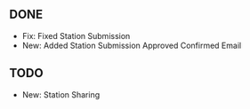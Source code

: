 DONE
----------
* Fix: Fixed Station Submission 
* New: Added Station Submission Approved Confirmed Email

TODO
----------
* New: Station Sharing
